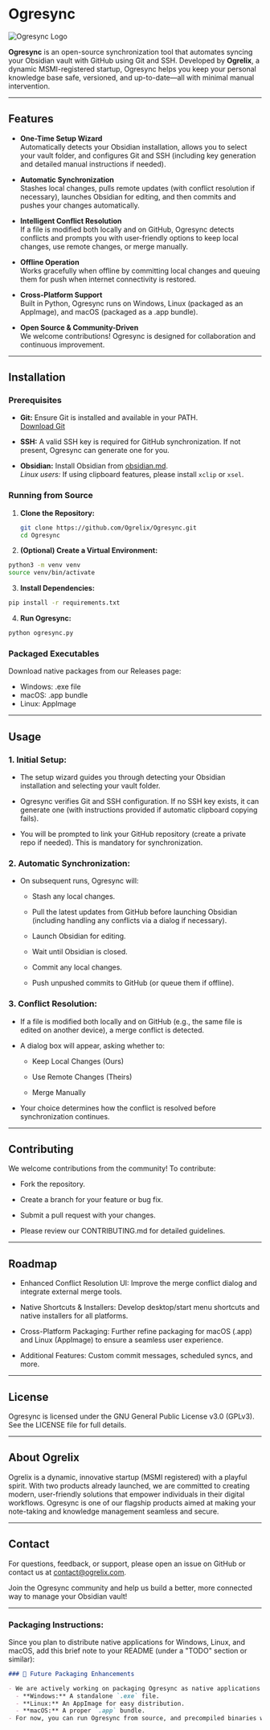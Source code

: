 # Ogresync

![Ogresync Logo](logo.ico)

**Ogresync** is an open-source synchronization tool that automates syncing your Obsidian vault with GitHub using Git and SSH. Developed by **Ogrelix**, a dynamic MSMI-registered startup, Ogresync helps you keep your personal knowledge base safe, versioned, and up-to-date—all with minimal manual intervention.

---

## Features

- **One-Time Setup Wizard**  
  Automatically detects your Obsidian installation, allows you to select your vault folder, and configures Git and SSH (including key generation and detailed manual instructions if needed).

- **Automatic Synchronization**  
  Stashes local changes, pulls remote updates (with conflict resolution if necessary), launches Obsidian for editing, and then commits and pushes your changes automatically.

- **Intelligent Conflict Resolution**  
  If a file is modified both locally and on GitHub, Ogresync detects conflicts and prompts you with user-friendly options to keep local changes, use remote changes, or merge manually.

- **Offline Operation**  
  Works gracefully when offline by committing local changes and queuing them for push when internet connectivity is restored.

- **Cross-Platform Support**  
  Built in Python, Ogresync runs on Windows, Linux (packaged as an AppImage), and macOS (packaged as a .app bundle).

- **Open Source & Community-Driven**  
  We welcome contributions! Ogresync is designed for collaboration and continuous improvement.

---

## Installation

### Prerequisites

- **Git:** Ensure Git is installed and available in your PATH.  
  [Download Git](https://git-scm.com/)

- **SSH:** A valid SSH key is required for GitHub synchronization. If not present, Ogresync can generate one for you.
  
- **Obsidian:** Install Obsidian from [obsidian.md](https://obsidian.md/).  
  *Linux users:* If using clipboard features, please install `xclip` or `xsel`.

### Running from Source

1. **Clone the Repository:**

   ```bash
   git clone https://github.com/Ogrelix/Ogresync.git
   cd Ogresync
   ```
2. **(Optional) Create a Virtual Environment:**

  ```bash
  python3 -m venv venv
  source venv/bin/activate
  ```
3. **Install Dependencies:**
  ```bash
  pip install -r requirements.txt
  ```
4. **Run Ogresync:**
  ```bash
  python ogresync.py
  ```

### Packaged Executables
Download native packages from our Releases page:

- Windows: .exe file
- macOS: .app bundle
- Linux: AppImage
  
---

## Usage
### 1. Initial Setup:
- The setup wizard guides you through detecting your Obsidian installation and selecting your vault folder.

- Ogresync verifies Git and SSH configuration. If no SSH key exists, it can generate one (with instructions provided if automatic clipboard copying fails).

- You will be prompted to link your GitHub repository (create a private repo if needed). This is mandatory for synchronization.

### 2. Automatic Synchronization:

- On subsequent runs, Ogresync will:

  - Stash any local changes.

  - Pull the latest updates from GitHub before launching Obsidian (including handling any conflicts via a dialog if necessary).

  - Launch Obsidian for editing.

  - Wait until Obsidian is closed.

  - Commit any local changes.

  - Push unpushed commits to GitHub (or queue them if offline).

### 3. Conflict Resolution:

- If a file is modified both locally and on GitHub (e.g., the same file is edited on another device), a merge conflict is detected.

- A dialog box will appear, asking whether to:

  - Keep Local Changes (Ours)

  - Use Remote Changes (Theirs)

  - Merge Manually

- Your choice determines how the conflict is resolved before synchronization continues.

---

## Contributing
We welcome contributions from the community! To contribute:

- Fork the repository.

- Create a branch for your feature or bug fix.

- Submit a pull request with your changes.

- Please review our CONTRIBUTING.md for detailed guidelines.

---

## Roadmap
- Enhanced Conflict Resolution UI:
  Improve the merge conflict dialog and integrate external merge tools.

- Native Shortcuts & Installers:
  Develop desktop/start menu shortcuts and native installers for all platforms.

- Cross-Platform Packaging:
  Further refine packaging for macOS (.app) and Linux (AppImage) to ensure a seamless user experience.

- Additional Features:
  Custom commit messages, scheduled syncs, and more.

---

## License
Ogresync is licensed under the GNU General Public License v3.0 (GPLv3). See the LICENSE file for full details.

---

## About Ogrelix
Ogrelix is a dynamic, innovative startup (MSMI registered) with a playful spirit. With two products already launched, we are committed to creating modern, user-friendly solutions that empower individuals in their digital workflows. Ogresync is one of our flagship products aimed at making your note-taking and knowledge management seamless and secure.

---

## Contact
For questions, feedback, or support, please open an issue on GitHub or contact us at contact@ogrelix.com.

Join the Ogresync community and help us build a better, more connected way to manage your Obsidian vault!

---

### **Packaging Instructions:**

Since you plan to distribute native applications for Windows, Linux, and macOS, add this brief note to your README (under a "TODO" section or similar):

```markdown
### 🚧 Future Packaging Enhancements

- We are actively working on packaging Ogresync as native applications for:
  - **Windows:** A standalone `.exe` file.
  - **Linux:** An AppImage for easy distribution.
  - **macOS:** A proper `.app` bundle.
- For now, you can run Ogresync from source, and precompiled binaries will be available in future releases.
